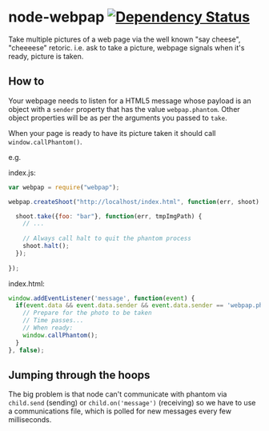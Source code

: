 node-webpap [![Dependency Status](https://david-dm.org/alanshaw/node-webpap.png)](https://david-dm.org/alanshaw/node-webpap)
===

Take multiple pictures of a web page via the well known "say cheese", "cheeeese" retoric. i.e. ask to take a picture, webpage signals when it's ready, picture is taken.

How to
---

Your webpage needs to listen for a HTML5 message whose payload is an object with a `sender` property that has the value `webpap.phantom`. Other object properties will be as per the arguments you passed to `take`.

When your page is ready to have its picture taken it should call `window.callPhantom()`.

e.g.

index.js:

```javascript
var webpap = require("webpap");

webpap.createShoot("http://localhost/index.html", function(err, shoot) {

  shoot.take({foo: "bar"}, function(err, tmpImgPath) {
    // ...
    
    // Always call halt to quit the phantom process
    shoot.halt();
  });
  
});
```

index.html:

```javascript
window.addEventListener('message', function(event) {
  if(event.data && event.data.sender && event.data.sender == 'webpap.phantom') {
    // Prepare for the photo to be taken
    // Time passes...
    // When ready:
    window.callPhantom();
  }
}, false);
```


Jumping through the hoops
---

The big problem is that node can't communicate with phantom via `child.send` (sending) or `child.on('message')` (receiving) so we have to use a communications file, which is polled for new messages every few milliseconds.